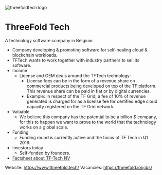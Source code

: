 ![threefoldtech logo](/img/threefoldtech-logo.jpg)


# ThreeFold Tech

A technology software company in Belgium.
- Company developing & promoting software for self-healing cloud & blockchain workloads.
- TFTech wants to work together with industry partners to sell its software.
- Income
    - License and OEM deals around the TFTech technology:
        - License fees can be in the form of a revenue share on commercial products being developed on top of the TF platform. This revenue share can be paid in fiat or by digital currencies. 
        - Example: In respect of the TF Grid, a fee of 10% of revenue generated is charged for as a license fee for certified edge cloud capacity registered on the TF Grid network.
- Valuable
    - We believe this company has the potential to be a billion $ company, for this to happen we want to prove to the world that the technology works on a global scale.
- Funding
    - Funding round is currently active and the focus of TF Tech in Q1 2019.
- Investors today
    - Self-funded by founders.
- [Factsheet about TF-Tech NV](https://docs.google.com/document/d/18GqLvcwDEtDOHzgVnrNPiDLvQeUfHNckThxqCRnsB-U/edit)

Website: https://www.threefold.tech/
Vacancies: https://threefold.io/jobs/